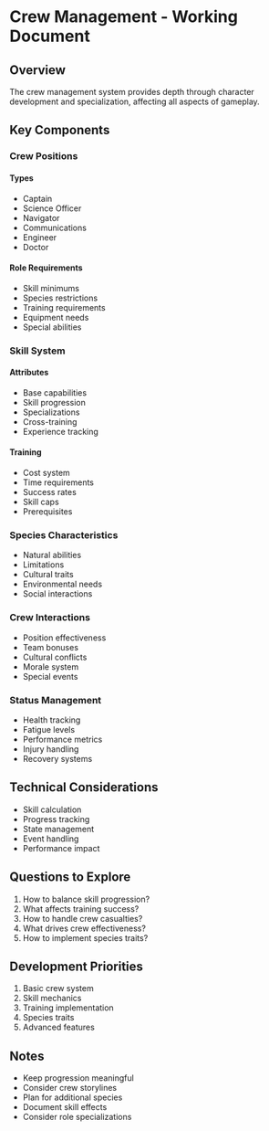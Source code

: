 # Crew Management - Working Document

## Overview
The crew management system provides depth through character development and specialization, affecting all aspects of gameplay.

## Key Components

### Crew Positions
#### Types
- Captain
- Science Officer
- Navigator
- Communications
- Engineer
- Doctor

#### Role Requirements
- Skill minimums
- Species restrictions
- Training requirements
- Equipment needs
- Special abilities

### Skill System
#### Attributes
- Base capabilities
- Skill progression
- Specializations
- Cross-training
- Experience tracking

#### Training
- Cost system
- Time requirements
- Success rates
- Skill caps
- Prerequisites

### Species Characteristics
- Natural abilities
- Limitations
- Cultural traits
- Environmental needs
- Social interactions

### Crew Interactions
- Position effectiveness
- Team bonuses
- Cultural conflicts
- Morale system
- Special events

### Status Management
- Health tracking
- Fatigue levels
- Performance metrics
- Injury handling
- Recovery systems

## Technical Considerations
- Skill calculation
- Progress tracking
- State management
- Event handling
- Performance impact

## Questions to Explore
1. How to balance skill progression?
2. What affects training success?
3. How to handle crew casualties?
4. What drives crew effectiveness?
5. How to implement species traits?

## Development Priorities
1. Basic crew system
2. Skill mechanics
3. Training implementation
4. Species traits
5. Advanced features

## Notes
- Keep progression meaningful
- Consider crew storylines
- Plan for additional species
- Document skill effects
- Consider role specializations